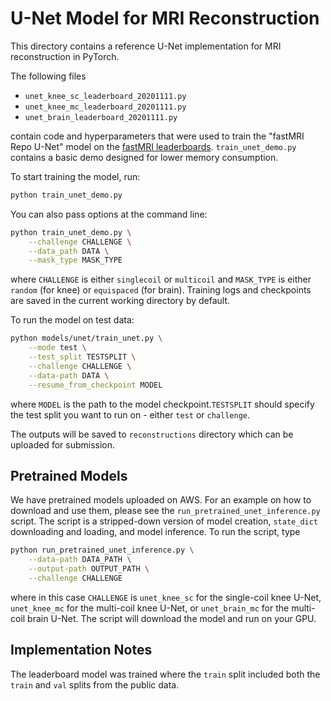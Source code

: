 # U-Net Model for MRI Reconstruction

This directory contains a reference U-Net implementation for MRI reconstruction
in PyTorch.

The following files

- `unet_knee_sc_leaderboard_20201111.py`
- `unet_knee_mc_leaderboard_20201111.py`
- `unet_brain_leaderboard_20201111.py`

contain code and hyperparameters that were used to train the "fastMRI Repo
U-Net" model on the [fastMRI leaderboards][leadlink]. `train_unet_demo.py`
contains a basic demo designed for lower memory consumption.

To start training the model, run:

```bash
python train_unet_demo.py
```

You can also pass options at the command line:

```bash
python train_unet_demo.py \
    --challenge CHALLENGE \
    --data_path DATA \
    --mask_type MASK_TYPE
```

where `CHALLENGE` is either `singlecoil` or `multicoil` and `MASK_TYPE` is
either `random` (for knee) or `equispaced` (for brain). Training logs and
checkpoints are saved in the current working directory by default.

To run the model on test data:

```bash
python models/unet/train_unet.py \
    --mode test \
    --test_split TESTSPLIT \
    --challenge CHALLENGE \
    --data-path DATA \
    --resume_from_checkpoint MODEL
```

where `MODEL` is the path to the model checkpoint.`TESTSPLIT` should specify
the test split you want to run on - either `test` or `challenge`.

The outputs will be saved to `reconstructions` directory which can be uploaded
for submission.

## Pretrained Models

We have pretrained models uploaded on AWS. For an example on how to download
and use them, please see the `run_pretrained_unet_inference.py` script. The
script is a stripped-down version of model creation, `state_dict` downloading
and loading, and model inference. To run the script, type

```bash
python run_pretrained_unet_inference.py \
    --data-path DATA_PATH \
    --output-path OUTPUT_PATH \
    --challenge CHALLENGE
```

where in this case `CHALLENGE` is `unet_knee_sc` for the single-coil knee U-Net,
`unet_knee_mc` for the multi-coil knee U-Net, or `unet_brain_mc` for the multi-
coil brain U-Net. The script will download the model and run on your GPU.

## Implementation Notes

The leaderboard model was trained where the `train` split included both the
`train` and `val` splits from the public data.

[leadlink]: https://fastmri.org/leaderboards/

